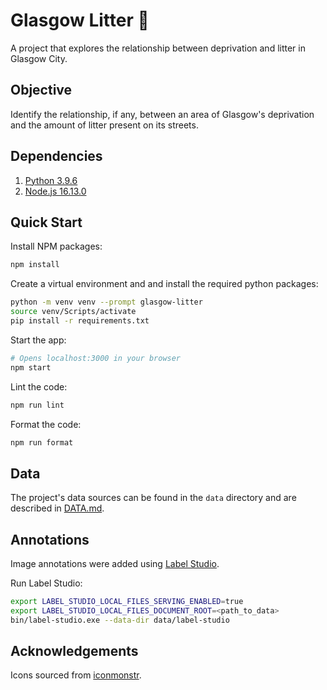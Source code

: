 # Glasgow Litter 🌟

A project that explores the relationship between deprivation and litter in Glasgow City.

## Objective

Identify the relationship, if any, between an area of Glasgow's deprivation and the amount of litter present on its streets.

## Dependencies

1. [Python 3.9.6](https://www.python.org/downloads)
2. [Node.js 16.13.0](https://nodejs.org/en/download)

## Quick Start

Install NPM packages:

```bash
npm install
```

Create a virtual environment and and install the required python packages:

```bash
python -m venv venv --prompt glasgow-litter
source venv/Scripts/activate
pip install -r requirements.txt
```

Start the app:

```bash
# Opens localhost:3000 in your browser
npm start
```

Lint the code:

```bash
npm run lint
```

Format the code:

```bash
npm run format
```

## Data

The project's data sources can be found in the `data` directory and are described in [DATA.md](docs/DATA.md).

## Annotations

Image annotations were added using [Label Studio](https://labelstud.io/).

Run Label Studio:

```bash
export LABEL_STUDIO_LOCAL_FILES_SERVING_ENABLED=true
export LABEL_STUDIO_LOCAL_FILES_DOCUMENT_ROOT=<path_to_data>
bin/label-studio.exe --data-dir data/label-studio
```

## Acknowledgements

Icons sourced from [iconmonstr](https://iconmonstr.com/license/).

